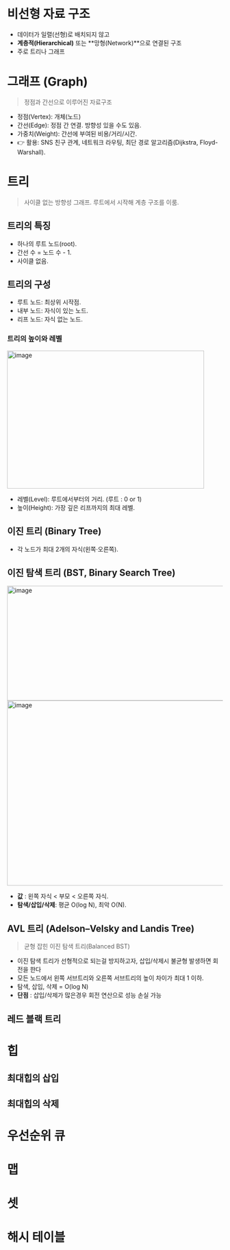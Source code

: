 # 비선형 자료 구조
- 데이터가 일렬(선형)로 배치되지 않고
- **계층적(Hierarchical)** 또는 **망형(Network)**으로 연결된 구조
- 주로 트리나 그래프 
# 그래프 (Graph)
> 정점과 간선으로 이루어진 자료구조
- 정점(Vertex): 개체(노드)
- 간선(Edge): 정점 간 연결. 방향성 있을 수도 있음.
- 가중치(Weight): 간선에 부여된 비용/거리/시간.
- 👉 활용: SNS 친구 관계, 네트워크 라우팅, 최단 경로 알고리즘(Dijkstra, Floyd-Warshall).
# 트리
> 사이클 없는 방향성 그래프. 루트에서 시작해 계층 구조를 이룸.
## 트리의 특징
- 하나의 루트 노드(root).
- 간선 수 = 노드 수 - 1.
- 사이클 없음.
## 트리의 구성
- 루트 노드: 최상위 시작점.
- 내부 노드: 자식이 있는 노드.
- 리프 노드: 자식 없는 노드.
### 트리의 높이와 레벨
<img width="460" height="322" alt="image" src="https://github.com/user-attachments/assets/21cd44ff-a20e-47d1-aac4-b8ac3a2c70fc" />

- 레벨(Level): 루트에서부터의 거리. (루트 : 0 or 1)
- 높이(Height): 가장 깊은 리프까지의 최대 레벨.
## 이진 트리 (Binary Tree)
- 각 노드가 최대 2개의 자식(왼쪽·오른쪽).
## 이진 탐색 트리 (BST, Binary Search Tree)
<img width="521" height="268" alt="image" src="https://github.com/user-attachments/assets/51d70de1-8502-485b-8d7b-cb4cf81004f3" />
<img width="632" height="432" alt="image" src="https://github.com/user-attachments/assets/72040272-c052-49eb-9947-750f335595f4" />


- **값** : 왼쪽 자식 < 부모 < 오른쪽 자식.
- **탐색/삽입/삭제**: 평균 O(log N), 최악 O(N).
## AVL 트리 (Adelson–Velsky and Landis Tree)
> 균형 잡힌 이진 탐색 트리(Balanced BST)
- 이진 탐색 트리가 선형적으로 되는걸 방지하고자, 삽입/삭제시 불균형 발생하면 회전을 한다
- 모든 노드에서 왼쪽 서브트리와 오른쪽 서브트리의 높이 차이가 최대 1 이하.
- 탐색, 삽입, 삭제 = O(log N)
- **단점** : 삽입/삭제가 많은경우 회전 연산으로 성능 손실 가능
## 레드 블랙 트리
# 힙
## 최대힙의 삽입
## 최대힙의 삭제
# 우선순위 큐
# 맵
# 셋
# 해시 테이블
